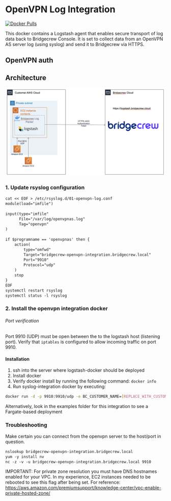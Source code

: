 # OpenVPN Log Integration
[![Docker Pulls](https://img.shields.io/docker/pulls/bridgecrew/openvpn-logs-integration)](https://hub.docker.com/r/bridgecrew/openvpn-logs-integration)

This docker contains a Logstash agent that enables secure transport of log data back to Bridgecrew Console. It is set to collect data from an OpenVPN AS server log (using syslog) and send it to Bridgecrew via HTTPS.

## OpenVPN auth

## Architecture
![Integration architecture](../../docs/OpenVPNArch.png)

### 1. Update rsyslog configuration

```
cat << EOF > /etc/rsyslog.d/01-openvpn-log.conf
module(load="imfile")

input(type="imfile"
      File="/var/log/openvpnas.log"
      Tag="openvpn"
)

if $programname == 'openvpnas' then {
    action(
        type="omfwd"
        Target="bridgecrew-openvpn-integration.bridgecrew.local"
        Port="9910"
        Protocol="udp"
    )
    stop
}
EOF
systemctl restart rsyslog
systemctl status -l rsyslog
```

### 2. Install the openvpn integration docker
###### Port verification
Port 9910 (UDP) must be open between the to the logstash host (listening port).
Verify that `iptables` is configured to allow incoming traffic on port 9910.

#### Installation

1. ssh into the server where logstash-docker should be deployed
2. Install docker
3. Verify docker install by running the following command: ``` docker info ```
4. Run syslog-integration docker by executing:
```sh
docker run -d -p 9910:9910/udp -e BC_CUSTOMER_NAME=[REPLACE_WITH_CUSTOMER_NAME] -e BC_API_TOKEN=[REPLACE_WITH_API_TOKEN] -e BC_URL="https://logstash.bridgecrew.cloud/logstash" bridgecrew/openvpn-integration
```

Alternatively, look in the examples folder for this integration to see a Fargate-based deployment

### Troubleshooting

Make certain you can connect from the openvpn server to the host/port in question.  

```
nslookup bridgecrew-openvpn-integration.bridgecrew.local
yum -y install nv 
nc -z -v -u bridgecrew-openvpn-integration.bridgecrew.local 9910
```
IMPORTANT: For private zone resolution you must have DNS hostnames enabled for your VPC.  In my experience, EC2 instances needed to be rebooted to see this flag after being set.  For reference: 
https://aws.amazon.com/premiumsupport/knowledge-center/vpc-enable-private-hosted-zone/

